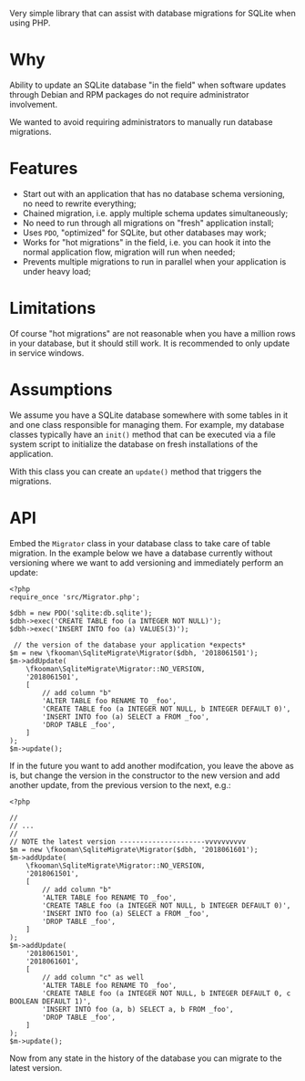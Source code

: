 Very simple library that can assist with database migrations for SQLite when 
using PHP.

# Why

Ability to update an SQLite database "in the field" when software updates 
through Debian and RPM packages do not require administrator involvement.

We wanted to avoid requiring administrators to manually run database 
migrations.

# Features

* Start out with an application that has no database schema versioning, no need
  to rewrite everything;
* Chained migration, i.e. apply multiple schema updates simultaneously;
* No need to run through all migrations on "fresh" application install;
* Uses `PDO`, "optimized" for SQLite, but other databases may work;
* Works for "hot migrations" in the field, i.e. you can hook it into the normal
  application flow, migration will run when needed;
* Prevents multiple migrations to run in parallel when your application is 
  under heavy load;

# Limitations

Of course "hot migrations" are not reasonable when you have a million rows in
your database, but it should still work. It is recommended to only update in
service windows.

# Assumptions

We assume you have a SQLite database somewhere with some tables in it and one
class responsible for managing them. For example, my database classes typically
have an `init()` method that can be executed via a file system script to 
initialize the database on fresh installations of the application.

With this class you can create an `update()` method that triggers the 
migrations.

# API

Embed the `Migrator` class in your database class to take care of table 
migration. In the example below we have a database currently without versioning
where we want to add versioning and immediately perform an update:

    <?php
    require_once 'src/Migrator.php';

    $dbh = new PDO('sqlite:db.sqlite');
    $dbh->exec('CREATE TABLE foo (a INTEGER NOT NULL)');
    $dbh->exec('INSERT INTO foo (a) VALUES(3)');

     // the version of the database your application *expects*
    $m = new \fkooman\SqliteMigrate\Migrator($dbh, '2018061501');
    $m->addUpdate(
        \fkooman\SqliteMigrate\Migrator::NO_VERSION,
        '2018061501',
        [
            // add column "b"
            'ALTER TABLE foo RENAME TO _foo',
            'CREATE TABLE foo (a INTEGER NOT NULL, b INTEGER DEFAULT 0)',
            'INSERT INTO foo (a) SELECT a FROM _foo',
            'DROP TABLE _foo',
        ]
    );
    $m->update();

If in the future you want to add another modifcation, you leave the above as 
is, but change the version in the constructor to the new version and add 
another update, from the previous version to the next, e.g.:

    <?php

    //
    // ...
    // 
    // NOTE the latest version ---------------------vvvvvvvvvv
    $m = new \fkooman\SqliteMigrate\Migrator($dbh, '2018061601');
    $m->addUpdate(
        \fkooman\SqliteMigrate\Migrator::NO_VERSION,
        '2018061501',
        [
            // add column "b"
            'ALTER TABLE foo RENAME TO _foo',
            'CREATE TABLE foo (a INTEGER NOT NULL, b INTEGER DEFAULT 0)',
            'INSERT INTO foo (a) SELECT a FROM _foo',
            'DROP TABLE _foo',
        ]
    );
    $m->addUpdate(
        '2018061501',
        '2018061601',
        [
            // add column "c" as well
            'ALTER TABLE foo RENAME TO _foo',
            'CREATE TABLE foo (a INTEGER NOT NULL, b INTEGER DEFAULT 0, c BOOLEAN DEFAULT 1)',
            'INSERT INTO foo (a, b) SELECT a, b FROM _foo',
            'DROP TABLE _foo',
        ]
    );
    $m->update();

Now from any state in the history of the database you can migrate to the 
latest version.
